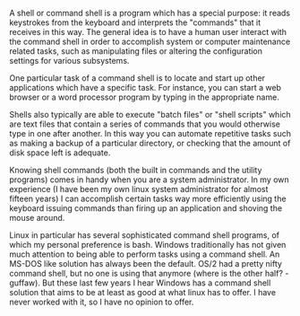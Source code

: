 A shell or command shell is a program which has a special purpose: it reads keystrokes from the keyboard and interprets the "commands" that it receives in this way.
The general idea is to have a human user interact with the command shell in order to accomplish system or computer maintenance related tasks, such as manipulating files or altering the configuration settings for various subsystems.

One particular task of a command shell is to locate and start up other applications which have a specific task.
For instance, you can start a web browser or a word processor program by typing in the appropriate name.

Shells also typically are able to execute "batch files" or "shell scripts" which are text files that contain a series of commands that you would otherwise type in one after another.
In this way you can automate repetitive tasks such as making a backup of a particular directory, or checking that the amount of disk space left is adequate.

Knowing shell commands (both the built in commands and the utility programs) comes in handy when you are a system administrator.
In my own experience (I have been my own linux system administrator for almost fifteen years) I can accomplish certain tasks way more efficiently using the keyboard issuing commands than firing up an application and shoving the mouse around.

Linux in particular has several sophisticated command shell programs, of which my personal preference is bash. Windows traditionally has not given much attention to being able to perform tasks using a command shell.
An MS-DOS like solution has always been the default. OS/2 had a pretty nifty command shell, but no one is using that anymore (where is the other half? - guffaw).
But these last few years I hear Windows has a command shell solution that aims to be at least as good at what linux has to offer. I have never worked with it, so I have no opinion to offer.
